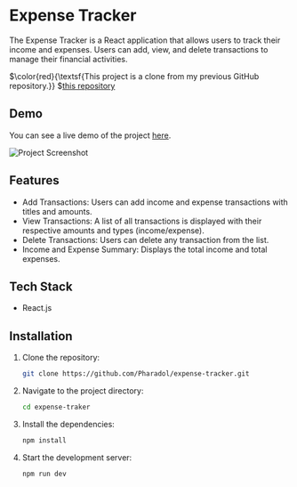 # Expense Tracker
The Expense Tracker is a React application that allows users to track their income and expenses. Users can add, view, and delete transactions to manage their financial activities.

$\color{red}{\textsf{This project is a clone from my previous GitHub repository.}} $<a href="https://github.com/PharadolBrown/expense-tracker-react" traget="_blank">this repository</a>

## Demo
You can see a live demo of the project [here](https://expense-tracker-ten-dun.vercel.app/).

![Project Screenshot](https://img5.pic.in.th/file/secure-sv1/expense-tarcker.png)

## Features
- Add Transactions: Users can add income and expense transactions with titles and amounts.
- View Transactions: A list of all transactions is displayed with their respective amounts and types (income/expense).
- Delete Transactions: Users can delete any transaction from the list.
- Income and Expense Summary: Displays the total income and total expenses.


## Tech Stack
 - React.js

## Installation

1. Clone the repository:
    ```sh
    git clone https://github.com/Pharadol/expense-tracker.git
    ```

2. Navigate to the project directory:
    ```sh
    cd expense-traker
    ```

3. Install the dependencies:
    ```sh
    npm install
    ```

4. Start the development server:
    ```sh
    npm run dev
    ```
